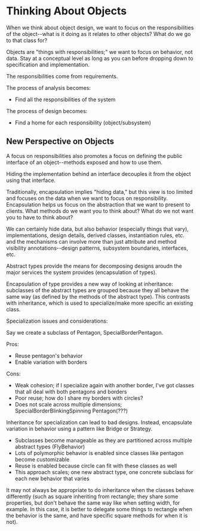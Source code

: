# Thinking About Objects

When we think about object design, we want to focus on the responsibilities of the object--what is it doing as it relates to other objects? What do we go to that class for?

Objects are "things with responsibilities;" we want to focus on behavior, not data. Stay at a conceptual level as long as you can before dropping down to specification and implementation.

The responsibilities come from requirements.

The process of analysis becomes:

- Find all the responsibilities of the system

The process of design becomes:

- Find a home for each responsibility (object/subsystem)

## New Perspective on Objects

A focus on responsibilities also promotes a focus on defining the public interface of an object--methods exposed and how to use them.

Hiding the implementation behind an interface decouples it from the object using that interface.

Traditionally, encapsulation implies "hiding data," but this view is too limited and focuses on the data when we want to focus on responsibility. Encapsulation helps us focus on the abstraction that we want to present to clients. What methods do we want you to think about? What do we not want you to have to think about?

We can certainly hide data, but also behavior (especially things that vary), implementations, design details, derived classes, instantiation rules, etc. and the mechanisms can involve more than just attribute and method visibility annotations--design patterns, subsystem boundaries, interfaces, etc.

Abstract types provide the means for decomposing designs aroudn the major services the system provides (encapsulation of types).

Encapsulation of type provides a new way of looking at inheritance: subclasses of the abstract types are grouped because they all behave the same way (as defined by the methods of the abstract type). This contrasts with inheritance, which is used to specialize/make more specific an existing class.

Specialization issues and considerations:

Say we create a subclass of Pentagon, SpecialBorderPentagon.

Pros:
- Reuse pentagon's behavior
- Enable variation with borders

Cons:
- Weak cohesion; if I specialize again with another border, I've got classes that all deal with both pentagons and borders
- Poor reuse; how do I share my borders with circles?
- Does not scale across multiple dimensions; SpecialBorderBlinkingSpinning Pentagon(???)

Inheritance for specialization can lead to bad designs. Instead, encapsulate variation in behavior using a pattern like Bridge or Strategy.

- Subclasses become manageable as they are partitioned across multiple abstract types (FlyBehavior)
- Lots of polymorphic behavior is enabled since classes like pentagon become customizable
- Reuse is enabled because circle can fit with these classes as well
- This approach scales; one new abstract type, one concrete subclass for each new behavior that varies

It may not always be appropriate to do inheritance when the classes behave differently (such as square inheriting from rectangle; they share some properties, but don't behave the same way like when setting width, for example. In this case, it is better to delegate some things to rectangle when the behavior is the same, and have specific square methods for when it is not).